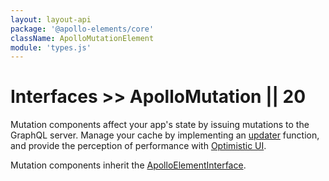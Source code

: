 ```yaml
---
layout: layout-api
package: '@apollo-elements/core'
className: ApolloMutationElement
module: 'types.js'
---
```

# Interfaces >> ApolloMutation || 20

Mutation components affect your app's state by issuing mutations to the GraphQL server. Manage your cache by implementing an [updater](#updater) function, and provide the perception of performance with [Optimistic UI](#optimisticresponse).

Mutation components inherit the [ApolloElementInterface](../element/).
